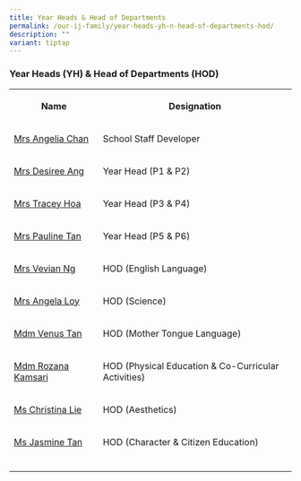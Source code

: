 ```yaml
---
title: Year Heads & Head of Departments
permalink: /our-ij-family/year-heads-yh-n-head-of-departments-hod/
description: ""
variant: tiptap
---
```

<h3>Year Heads (YH) &amp; Head of Departments (HOD)</h3>
<table style="minWidth: 50px">
<colgroup>
<col>
<col>
</colgroup>
<tbody>
<tr>
<th rowspan="1" colspan="1">
<p>Name</p>
</th>
<th rowspan="1" colspan="1">
<p>Designation</p>
</th>
</tr>
<tr>
<td rowspan="1" colspan="1">
<p><a href="mailto:chan_chee_khiang@moe.edu.sg" rel="noopener noreferrer nofollow" target="_blank">Mrs Angelia Chan</a>
</p>
</td>
<td rowspan="1" colspan="1">
<p>School Staff Developer</p>
</td>
</tr>
<tr>
<td rowspan="1" colspan="1">
<p><a href="mailto:long_yin_yin_desiree@moe.edu.sg" rel="noopener noreferrer nofollow" target="_blank">Mrs Desiree Ang</a>
</p>
</td>
<td rowspan="1" colspan="1">
<p>Year Head (P1 &amp; P2)</p>
</td>
</tr>
<tr>
<td rowspan="1" colspan="1">
<p><a href="mailto:berlee_tracey-ann_allyson@moe.edu.sg" rel="noopener noreferrer nofollow" target="_blank">Mrs Tracey Hoa</a>
</p>
</td>
<td rowspan="1" colspan="1">
<p>Year Head (P3 &amp; P4)</p>
</td>
</tr>
<tr>
<td rowspan="1" colspan="1">
<p><a href="mailto:lim_poh_lean_pauline@moe.edu.sg" rel="noopener noreferrer nofollow" target="_blank">Mrs Pauline Tan</a>
</p>
</td>
<td rowspan="1" colspan="1">
<p>Year Head (P5 &amp; P6)</p>
</td>
</tr>
<tr>
<td rowspan="1" colspan="1">
<p><a href="mailto:seow_swee_lin_vevian@moe.edu.sg" rel="noopener noreferrer nofollow" target="_blank">Mrs Vevian Ng</a>
</p>
</td>
<td rowspan="1" colspan="1">
<p>HOD (English Language)</p>
</td>
</tr>
<tr>
<td rowspan="1" colspan="1">
<p><a href="mailto:chua_poh_heoh_angela@moe.edu.sg" rel="noopener noreferrer nofollow" target="_blank">Mrs Angela Loy</a>
</p>
</td>
<td rowspan="1" colspan="1">
<p>HOD (Science)</p>
</td>
</tr>
<tr>
<td rowspan="1" colspan="1">
<p><a href="mailto:tan_wan_ing_venus@moe.edu.sg" rel="noopener noreferrer nofollow" target="_blank">Mdm Venus Tan</a>
</p>
</td>
<td rowspan="1" colspan="1">
<p>HOD (Mother Tongue Language)</p>
</td>
</tr>
<tr>
<td rowspan="1" colspan="1">
<p><a href="mailto:rozana_kamsari@moe.edu.sg" rel="noopener noreferrer nofollow" target="_blank">Mdm Rozana Kamsari</a>
</p>
</td>
<td rowspan="1" colspan="1">
<p>HOD (Physical Education &amp; Co-Curricular Activities)</p>
</td>
</tr>
<tr>
<td rowspan="1" colspan="1">
<p><a href="mailto:christina_lie@moe.edu.sg" rel="noopener noreferrer nofollow" target="_blank">Ms Christina Lie</a>
</p>
</td>
<td rowspan="1" colspan="1">
<p>HOD (Aesthetics)</p>
</td>
</tr>
<tr>
<td rowspan="1" colspan="1">
<p><a href="mailto:tan_chay_tin_jasmine@moe.edu.sg" rel="noopener noreferrer nofollow" target="_blank">Ms Jasmine Tan</a>
</p>
</td>
<td rowspan="1" colspan="1">
<p>HOD (Character &amp; Citizen Education)</p>
</td>
</tr>
<tr>
<td rowspan="1" colspan="1">
<p></p>
</td>
<td rowspan="1" colspan="1">
<p></p>
</td>
</tr>
</tbody>
</table>
<p></p>
<p></p>